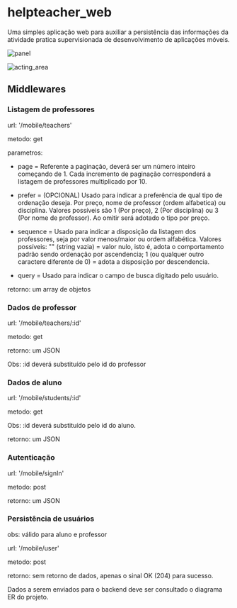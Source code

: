 
# helpteacher_web

Uma simples aplicação web para auxiliar a persistência das informações da atividade pratica supervisionada de desenvolvimento de aplicações móveis.


![panel](https://i.imgur.com/46RubXg.png)
  
![acting_area](https://i.imgur.com/rBJwRrg.png)


## Middlewares

  

### Listagem de professores

  

url: '/mobile/teachers'

metodo: get

parametros:

- page = Referente a paginação, deverá ser um número inteiro começando de 1. Cada incremento de paginação corresponderá a listagem de professores multiplicado por 10.

- prefer = (OPCIONAL) Usado para indicar a preferência de qual tipo de ordenação deseja. Por preço, nome de professor (ordem alfabetica) ou disciplina. Valores possíveis são 1 (Por preço), 2 (Por disciplina) ou 3 (Por nome de professor). Ao omitir será adotado o tipo por preço.

- sequence = Usado para indicar a disposição da listagem dos professores, seja por valor menos/maior ou ordem alfabética. Valores possíveis: "" (string vazia) = valor nulo, isto é, adota o comportamento padrão sendo ordenação por ascendencia; 1 (ou qualquer outro caractere diferente de 0) = adota a disposição por descendencia.

- query = Usado para indicar o campo de busca digitado pelo usuário.

retorno: um array de objetos

### Dados de professor

url: '/mobile/teachers/:id'

metodo: get

retorno: um JSON

Obs: :id deverá substituído pelo id do professor
  
  

### Dados de aluno

url: '/mobile/students/:id'

metodo: get

Obs: :id deverá substituído pelo id do aluno.

retorno: um JSON

### Autenticação

url: '/mobile/signIn'

metodo: post

retorno: um JSON

### Persistência de usuários
obs: válido para aluno e professor

url: '/mobile/user'

metodo: post

retorno: sem retorno de dados, apenas o sinal OK (204) para sucesso.


Dados a serem enviados para o backend deve ser consultado o diagrama ER do projeto. 

